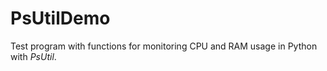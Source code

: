 # PsUtilDemo
Test program with functions for monitoring CPU and RAM usage in Python with *PsUtil*. 
